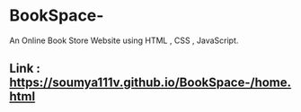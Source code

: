 # BookSpace-
An Online Book Store Website using HTML , CSS , JavaScript. 

## Link : https://soumya111v.github.io/BookSpace-/home.html

